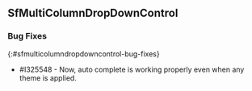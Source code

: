 ## SfMultiColumnDropDownControl

### Bug Fixes
{:#sfmulticolumndropdowncontrol-bug-fixes}

* \#I325548 - Now, auto complete is working properly even when any theme is applied.